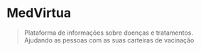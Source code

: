 # **MedVirtua**

> Plataforma de informações sobre doenças e tratamentos.\
> Ajudando as pessoas com as suas carteiras de vacinação

